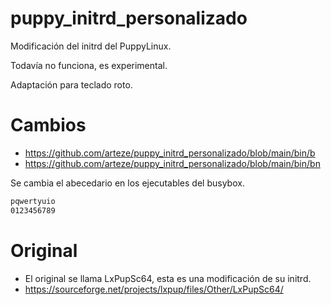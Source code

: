 # puppy_initrd_personalizado

Modificación del initrd del PuppyLinux.

Todavía no funciona, es experimental.

Adaptación para teclado roto.

# Cambios

- https://github.com/arteze/puppy_initrd_personalizado/blob/main/bin/b
- https://github.com/arteze/puppy_initrd_personalizado/blob/main/bin/bn

Se cambia el abecedario en los ejecutables del busybox.

```sh
pqwertyuio
0123456789
```

# Original

- El original se llama LxPupSc64, esta es una modificación de su initrd.
- https://sourceforge.net/projects/lxpup/files/Other/LxPupSc64/
